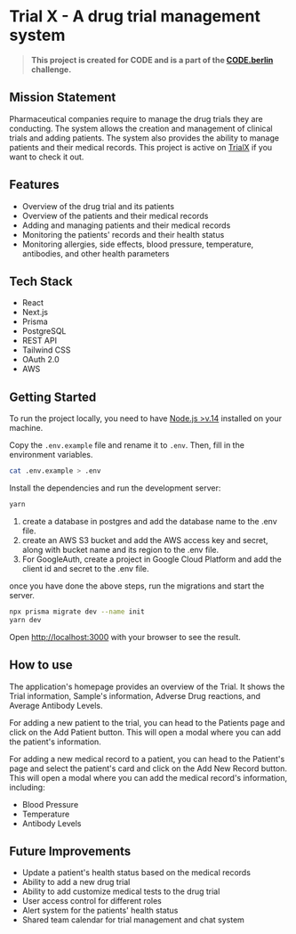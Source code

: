 # Trial X - A drug trial management system

> **This project is created for CODE and is a part of the [CODE.berlin](https://code.berlin) challenge.**

## Mission Statement

Pharmaceutical companies require to manage the drug trials they are conducting. The system allows the creation and management of clinical trials and adding patients. The system also provides the ability to manage patients and their medical records.
This project is active on [TrialX](https://trialx.vercel.app/) if you want to check it out.

## Features

- Overview of the drug trial and its patients
- Overview of the patients and their medical records
- Adding and managing patients and their medical records
- Monitoring the patients' records and their health status
- Monitoring allergies, side effects, blood pressure, temperature, antibodies, and other health parameters

## Tech Stack

- React
- Next.js
- Prisma
- PostgreSQL
- REST API
- Tailwind CSS
- OAuth 2.0
- AWS

## Getting Started

To run the project locally, you need to have [Node.js >v.14](https://nodejs.org/en/) installed on your machine.

Copy the `.env.example` file and rename it to `.env`. Then, fill in the environment variables.

```bash
cat .env.example > .env
```

Install the dependencies and run the development server:

```bash
yarn
```

1. create a database in postgres and add the database name to the .env file.
2. create an AWS S3 bucket and add the AWS access key and secret, along with bucket name and its region to the .env file.
3. For GoogleAuth, create a project in Google Cloud Platform and add the client id and secret to the .env file.

once you have done the above steps, run the migrations and start the server.

```bash
npx prisma migrate dev --name init
yarn dev
```

Open [http://localhost:3000](http://localhost:3000) with your browser to see the result.

## How to use

The application's homepage provides an overview of the Trial. It shows the Trial information, Sample's information, Adverse Drug reactions, and Average Antibody Levels.

For adding a new patient to the trial, you can head to the Patients page and click on the Add Patient button. This will open a modal where you can add the patient's information.

For adding a new medical record to a patient, you can head to the Patient's page and select the patient's card and click on the Add New Record button. This will open a modal where you can add the medical record's information, including:

- Blood Pressure
- Temperature
- Antibody Levels

## Future Improvements

- Update a patient's health status based on the medical records
- Ability to add a new drug trial
- Ability to add customize medical tests to the drug trial
- User access control for different roles
- Alert system for the patients' health status
- Shared team calendar for trial management and chat system
